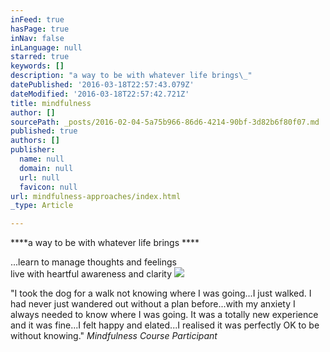 ```yaml
---
inFeed: true
hasPage: true
inNav: false
inLanguage: null
starred: true
keywords: []
description: "a way to be with whatever life brings\_"
datePublished: '2016-03-18T22:57:43.079Z'
dateModified: '2016-03-18T22:57:42.721Z'
title: mindfulness
author: []
sourcePath: _posts/2016-02-04-5a75b966-86d6-4214-90bf-3d82b6f80f07.md
published: true
authors: []
publisher:
  name: null
  domain: null
  url: null
  favicon: null
url: mindfulness-approaches/index.html
_type: Article

---
```

****a way to be with whatever life brings ****

...learn to manage thoughts and feelings  
live with heartful awareness and clarity
![](https://s3-us-west-2.amazonaws.com/the-grid-img/p/6a0725150c27fcc49e60a44e60ed5fbb5050edc8.jpg)

"I took the
dog for a walk not knowing where I was going...I just walked. I had never just
wandered out without a plan before...with my anxiety I always needed to know
where I was going. It was a totally new experience and it was fine...I felt happy
and elated...I realised it was perfectly OK to be without knowing."     _Mindfulness Course Participant_
